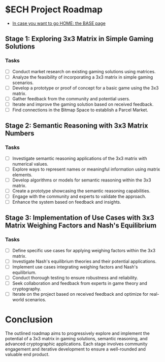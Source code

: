 # $ECH Project Roadmap

- [In case you want to go HOME: the BASE page](../README.md)

## Stage 1: Exploring 3x3 Matrix in Simple Gaming Solutions

### Tasks
- [ ] Conduct market research on existing gaming solutions using matrices.
- [ ] Analyze the feasibility of incorporating a 3x3 matrix in simple gaming scenarios.
- [ ] Develop a prototype or proof of concept for a basic game using the 3x3 matrix.
- [ ] Gather feedback from the community and potential users.
- [ ] Iterate and improve the gaming solution based on received feedback.
- [ ] Find connections in the Bitmap Space to establish a Parcel Market.

## Stage 2: Semantic Reasoning with 3x3 Matrix Numbers

### Tasks
- [ ] Investigate semantic reasoning applications of the 3x3 matrix with numerical values.
- [ ] Explore ways to represent names or meaningful information using matrix elements.
- [ ] Develop algorithms or models for semantic reasoning within the 3x3 matrix.
- [ ] Create a prototype showcasing the semantic reasoning capabilities.
- [ ] Engage with the community and experts to validate the approach.
- [ ] Enhance the system based on feedback and insights.

## Stage 3: Implementation of Use Cases with 3x3 Matrix Weighing Factors and Nash's Equilibrium

### Tasks
- [ ] Define specific use cases for applying weighing factors within the 3x3 matrix.
- [ ] Investigate Nash's equilibrium theories and their potential applications.
- [ ] Implement use cases integrating weighing factors and Nash's equilibrium.
- [ ] Conduct thorough testing to ensure robustness and reliability.
- [ ] Seek collaboration and feedback from experts in game theory and cryptography.
- [ ] Iterate on the project based on received feedback and optimize for real-world scenarios.

# Conclusion

The outlined roadmap aims to progressively explore and implement the potential of a 3x3 matrix in gaming solutions, semantic reasoning, and advanced cryptographic applications. Each stage involves community engagement and iterative development to ensure a well-rounded and valuable end product.

